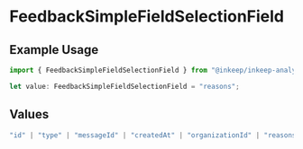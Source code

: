 # FeedbackSimpleFieldSelectionField

## Example Usage

```typescript
import { FeedbackSimpleFieldSelectionField } from "@inkeep/inkeep-analytics/models/components";

let value: FeedbackSimpleFieldSelectionField = "reasons";
```

## Values

```typescript
"id" | "type" | "messageId" | "createdAt" | "organizationId" | "reasons" | "properties" | "userProperties" | "conversationId" | "projectId" | "integrationId" | "updatedAt" | "status"
```